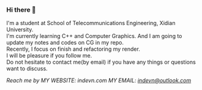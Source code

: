 ### Hi there 👋

<!--
**indevn/indevn** is a ✨ _special_ ✨ repository because its `README.md` (this file) appears on your GitHub profile.

Here are some ideas to get you started:

- 🔭 I’m currently working on ...
- 🌱 I’m currently learning ...
- 👯 I’m looking to collaborate on ...
- 🤔 I’m looking for help with ...
- 💬 Ask me about ...
- 📫 How to reach me: ...
- 😄 Pronouns: ...
- ⚡ Fun fact: ...
-->
I'm a student at School of Telecommunications Engineering, Xidian University.  
I'm currently learning C++ and Computer Graphics. And I am going to update my notes and codes on CG in my repo.  
Recently, I focus on finish and refactoring my render.  
I will be pleasure if you follow me.  
Do not hesitate to contact me(by email) if you have any things or questions want to discuss. 

*Reach me by
MY WEBSITE: indevn.com
MY EMAIL: indevn@outlook.com*
